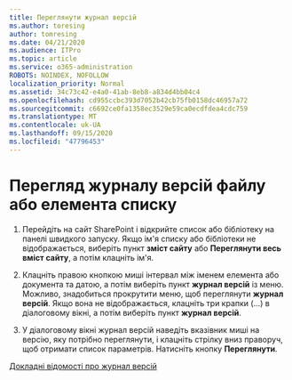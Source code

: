 ```yaml
---
title: Переглянути журнал версій
ms.author: toresing
author: tomresing
ms.date: 04/21/2020
ms.audience: ITPro
ms.topic: article
ms.service: o365-administration
ROBOTS: NOINDEX, NOFOLLOW
localization_priority: Normal
ms.assetid: 34c73c42-e4a0-41ab-8eb8-a834d4bb04c4
ms.openlocfilehash: cd955ccbc393d7052b42cb75fb0158dc46957a72
ms.sourcegitcommit: c6692ce0fa1358ec3529e59ca0ecdfdea4cdc759
ms.translationtype: MT
ms.contentlocale: uk-UA
ms.lasthandoff: 09/15/2020
ms.locfileid: "47796453"
---
```

# <a name="view-version-history-of-a-file-or-list-item"></a>Перегляд журналу версій файлу або елемента списку

1. Перейдіть на сайт SharePoint і відкрийте список або бібліотеку на панелі швидкого запуску. Якщо ім'я списку або бібліотеки не відображається, виберіть пункт **зміст сайту** або **Переглянути весь вміст сайту**, а потім клацніть ім'я.
    
2. Клацніть правою кнопкою миші інтервал між іменем елемента або документа та датою, а потім виберіть пункт **журнал версій** із меню. Можливо, знадобиться прокрутити меню, щоб переглянути **журнал версій**. Якщо вона не відображається, клацніть три крапки (...) в діалоговому вікні, а потім виберіть пункт **журнал версій**.
    
3. У діалоговому вікні журнал версій наведіть вказівник миші на версію, яку потрібно переглянути, і клацніть стрілку вниз праворуч, щоб отримати список параметрів. Натисніть кнопку **Переглянути**.
    
[Докладні відомості про журнал версій](https://go.microsoft.com/fwlink/?linkid=875709)
  

